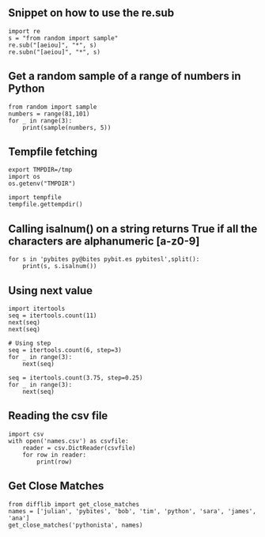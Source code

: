 ## Snippet on how to use the re.sub

```
import re
s = "from random import sample"
re.sub("[aeiou]", "*", s)
re.subn("[aeiou]", "*", s)
```

## Get a random sample of a range of numbers in Python

```
from random import sample
numbers = range(81,101)
for _ in range(3):
    print(sample(numbers, 5))
```
## Tempfile fetching
```
export TMPDIR=/tmp
import os
os.getenv("TMPDIR")

import tempfile
tempfile.gettempdir()
```
## Calling isalnum() on a string returns True if all the characters are alphanumeric [a-z0-9]
```
for s in 'pybites py@bites pybit.es pybitesl',split():
    print(s, s.isalnum())
```

## Using next value
```
import itertools
seq = itertools.count(11)
next(seq)
next(seq)

# Using step
seq = itertools.count(6, step=3)
for _ in range(3):
    next(seq)
    
seq = itertools.count(3.75, step=0.25)
for _ in range(3):
    next(seq)
```

## Reading the csv file
```
import csv
with open('names.csv') as csvfile:
    reader = csv.DictReader(csvfile)
    for row in reader:
        print(row)
```

## Get Close Matches
```
from difflib import get_close_matches
names = ['julian', 'pybites', 'bob', 'tim', 'python', 'sara', 'james', 'ana']
get_close_matches('pythonista', names)
```
